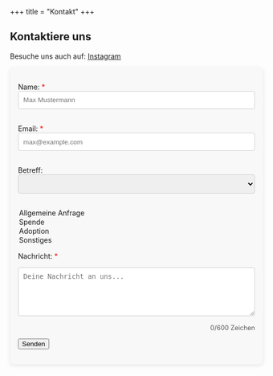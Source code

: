 +++
title = "Kontakt"
+++

<h2>Kontaktiere uns</h2>
<p class="f6 lh-copy">
  Besuche uns auch auf: 
  <a href="https://www.instagram.com/strays_in_need_serbia/" class="link light-blue hover-white">
    <u>Instagram</u>
  </a>
</p>

<style>
  form.kontakt-formular {
    max-width: 500px;
    padding: 1rem;
    border-radius: 8px;
    background: #f8f8f8;
    box-shadow: 0 2px 8px rgba(0,0,0,0.1);
  }
  form.kontakt-formular input, 
  form.kontakt-formular textarea,
  form.kontakt-formular select {
    width: 100%;
    padding: 0.6rem;
    margin-bottom: 1rem;
    border: 1px solid #ccc;
    border-radius: 4px;
  }
  .counter {
    font-size: 0.8rem;
    color: #555;
    text-align: right;
  }
  .popup {
    display: none;
    background-color: #dff0d8;
    padding: 1rem;
    border: 1px solid #3c763d;
    color: #3c763d;
    margin-top: 1rem;
    border-radius: 4px;
  }
</style>

<form action="https://formsubmit.co/straysinneedserbia@gmail.com" method="POST" class="kontakt-formular" onsubmit="return showPopup();">
  
  <!-- Anti-Spam -->
  <input type="text" name="_honey" style="display:none">
  <input type="hidden" name="_captcha" value="false">

  <!-- Optional redirect after submit -->
  <!-- <input type="hidden" name="_next" value="https://deine-seite.de/danke/"> -->

<label>Name:<span style="color: red;"> \*</span>
<input type="text" name="name" required placeholder="Max Mustermann" />
</label>

<label>Email:<span style="color: red;"> \*</span>
<input type="email" name="email" required placeholder="max@example.com" />
</label>

<label>Betreff:
<select name="betreff">
<option value="Allgemeine Anfrage">Allgemeine Anfrage</option>
<option value="Spende">Spende</option>
<option value="Adoption">Adoption</option>
<option value="Sonstiges">Sonstiges</option>
</select>
</label>

<label>Nachricht:<span style="color: red;"> \*</span>
<textarea name="nachricht" id="nachricht" rows="5" maxlength="600" required placeholder="Deine Nachricht an uns..."></textarea>
<div class="counter"><span id="zeichen">0</span>/600 Zeichen</div>
</label>

<button type="submit">Senden</button>

</form>

<div class="popup" id="popup">
  ✅ Danke für deine Nachricht! Wir melden uns bald bei dir.
</div>

<script>
  // Zeichenzähler
  const textarea = document.getElementById('nachricht');
  const counter = document.getElementById('zeichen');
  textarea.addEventListener('input', () => {
    counter.textContent = textarea.value.length;
  });

  // Popup anzeigen nach Absenden
  function showPopup() {
    const popup = document.getElementById('popup');
    popup.style.display = 'block';
    setTimeout(() => {
      popup.style.display = 'none';
    }, 4000);
    return true; // Weiterleiten erlauben
  }
</script>
